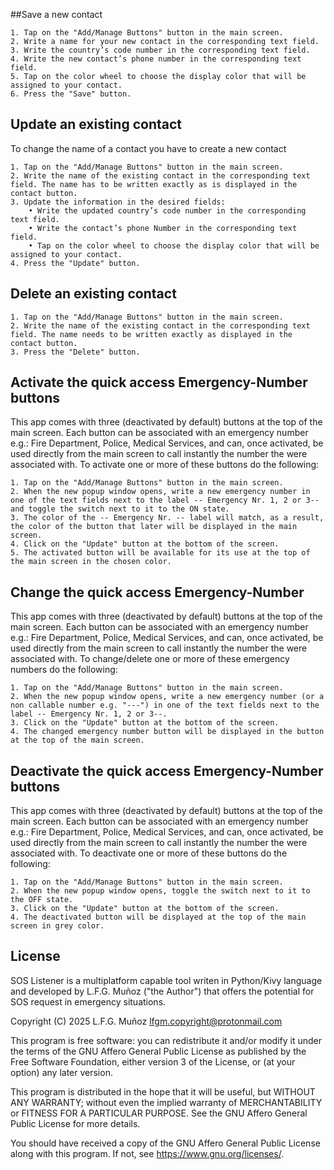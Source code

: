 
##Save a new contact

    1. Tap on the "Add/Manage Buttons" button in the main screen.
    2. Write a name for your new contact in the corresponding text field.
    3. Write the country’s code number in the corresponding text field.
    4. Write the new contact’s phone number in the corresponding text field.
    5. Tap on the color wheel to choose the display color that will be assigned to your contact.
    6. Press the "Save" button.

## Update an existing contact

To change the name of a contact you have to create a new contact

    1. Tap on the "Add/Manage Buttons" button in the main screen.
    2. Write the name of the existing contact in the corresponding text field. The name has to be written exactly as is displayed in the contact button.
    3. Update the information in the desired fields:
        • Write the updated country’s code number in the corresponding text field.
        • Write the contact’s phone Number in the corresponding text field.
        • Tap on the color wheel to choose the display color that will be assigned to your contact.
    4. Press the "Update" button.

## Delete an existing contact

    1. Tap on the "Add/Manage Buttons" button in the main screen.
    2. Write the name of the existing contact in the corresponding text field. The name needs to be written exactly as displayed in the contact button.
    3. Press the "Delete" button.

## Activate the quick access Emergency-Number buttons

This app comes with three (deactivated by default) buttons at the top of the main screen. Each button can be associated with an emergency number e.g.: Fire Department, Police, Medical Services, and can, once activated, be used directly from the main screen to call instantly the number the were associated with. To activate one or more of these buttons do the following:

    1. Tap on the "Add/Manage Buttons" button in the main screen.
    2. When the new popup window opens, write a new emergency number in one of the text fields next to the label -- Emergency Nr. 1, 2 or 3-- and toggle the switch next to it to the ON state.
    3. The color of the -- Emergency Nr. -- label will match, as a result, the color of the button that later will be displayed in the main screen.
    4. Click on the "Update" button at the bottom of the screen.
    5. The activated button will be available for its use at the top of the main screen in the chosen color.

## Change the quick access Emergency-Number

This app comes with three (deactivated by default) buttons at the top of the main screen. Each button can be associated with an emergency number e.g.: Fire Department, Police, Medical Services, and can, once activated, be used directly from the main screen to call instantly the number the were associated with. To change/delete one or more of these emergency numbers do the following:

    1. Tap on the "Add/Manage Buttons" button in the main screen.
    2. When the new popup window opens, write a new emergency number (or a non callable number e.g. "---") in one of the text fields next to the label -- Emergency Nr. 1, 2 or 3--.
    3. Click on the "Update" button at the bottom of the screen.
    4. The changed emergency number button will be displayed in the button at the top of the main screen.

## Deactivate the quick access Emergency-Number buttons

This app comes with three (deactivated by default) buttons at the top of the main screen. Each button can be associated with an emergency number e.g.: Fire Department, Police, Medical Services, and can, once activated, be used directly from the main screen to call instantly the number the were associated with. To deactivate one or more of these buttons do the following:

    1. Tap on the "Add/Manage Buttons" button in the main screen.
    2. When the new popup window opens, toggle the switch next to it to the OFF state.
    3. Click on the "Update" button at the bottom of the screen.
    4. The deactivated button will be displayed at the top of the main screen in grey color.

## License

SOS Listener is a multiplatform capable tool writen in Python/Kivy
language and developed by L.F.G. Muñoz ("the Author") that offers
the potential for SOS request in emergency situations.

Copyright  (C)  2025  L.F.G. Muñoz  lfgm.copyright@protonmail.com

This program is free software: you can redistribute it and/or modify
it under the terms of the GNU Affero General Public License as published by
the Free Software Foundation, either version 3 of the License, or
(at your option) any later version.

This program is distributed in the hope that it will be useful,
but WITHOUT ANY WARRANTY; without even the implied warranty of
MERCHANTABILITY or FITNESS FOR A PARTICULAR PURPOSE.  See the
GNU Affero General Public License for more details.

You should have received a copy of the GNU Affero General Public License
along with this program.  If not, see <https://www.gnu.org/licenses/>.
